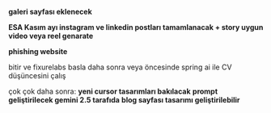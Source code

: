 
**galeri sayfası eklenecek**

**ESA Kasım ayı instagram ve linkedin postları tamamlanacak + story uygun video veya reel genarate**

**phishing website**

bitir ve fixurelabs basla
daha sonra veya öncesinde spring ai ile CV düşüncesini çalış


çok çok daha sonra:
**yeni cursor tasarımları bakılacak**
**prompt geliştirilecek gemini 2.5 tarafıda**
**blog sayfası tasarımı geliştirilebilir**


